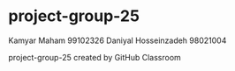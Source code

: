 # project-group-25
Kamyar Maham 99102326
Daniyal Hosseinzadeh 98021004



project-group-25 created by GitHub Classroom
